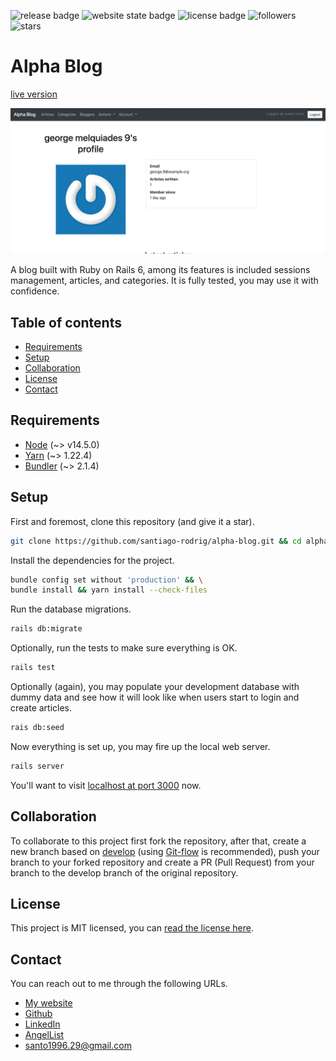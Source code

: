 ![release badge](https://img.shields.io/github/v/release/santiago-rodrig/alpha-blog)
![website state badge](https://img.shields.io/website?down_color=lightgrey&down_message=offline&up_color=green&up_message=online&url=https%3A%2F%2Fsrodrig-alpha-blog.herokuapp.com)
![license badge](https://img.shields.io/github/license/santiago-rodrig/alpha-blog)
![followers](https://img.shields.io/github/followers/santiago-rodrig?style=social)
![stars](https://img.shields.io/github/stars/santiago-rodrig/alpha-blog?style=social)

# Alpha Blog

[live version](https://srodrig-alpha-blog.herokuapp.com/)

![app demo gif](./doc/demo.gif)

A blog built with Ruby on Rails 6, among its features is included
sessions management, articles, and categories. It is fully tested, you may
use it with confidence.

## Table of contents

- [Requirements](https://github.com/santiago-rodrig/alpha-blog#requirements)
- [Setup](https://github.com/santiago-rodrig/alpha-blog#setup)
- [Collaboration](https://github.com/santiago-rodrig/alpha-blog#collaboration)
- [License](https://github.com/santiago-rodrig/alpha-blog#license)
- [Contact](https://github.com/santiago-rodrig/alpha-blog#contact)


## Requirements

- [Node](https://nodejs.org/en/) (~> v14.5.0)
- [Yarn](https://yarnpkg.com/getting-started/install) (~> 1.22.4)
- [Bundler](https://github.com/rubygems/rubygems/tree/master/bundler) (~> 2.1.4)

## Setup

First and foremost, clone this repository (and give it a star).

```sh
git clone https://github.com/santiago-rodrig/alpha-blog.git && cd alpha-blog
```

Install the dependencies for the project.

```sh
bundle config set without 'production' && \
bundle install && yarn install --check-files
```

Run the database migrations.

```sh
rails db:migrate
```

Optionally, run the tests to make sure everything is OK.

```sh
rails test
```

Optionally (again), you may populate your development database with
dummy data and see how it will look like when users start to login and
create articles.

```sh
rais db:seed
```

Now everything is set up, you may fire up the local web server.

```sh
rails server
```

You'll want to visit [localhost at port 3000](http://localhost:3000) now.

## Collaboration

To collaborate to this project first fork the repository, after that, create a new branch based
on [develop](https://github.com/santiago-rodrig/alpha-blog/tree/develop)
(using [Git-flow](https://nvie.com/posts/a-successful-git-branching-model/)
is recommended), push your branch to your forked repository and create a PR (Pull Request)
from your branch to the develop branch of the original repository.

## License

This project is MIT licensed, you can [read the license here](./LICENSE).

## Contact

You can reach out to me through the following URLs.

- [My website](https://santiagorodriguez.dev)
- [Github](https://github.com/santiago-rodrig)
- [LinkedIn](https://www.linkedin.com/in/santiago-andres-rodriguez-marquez/)
- [AngelList](https://angel.co/u/santiago-andres-rodriguez-marquez)
- [santo1996.29@gmail.com](mailto:santo1996.29@gmail.com)

